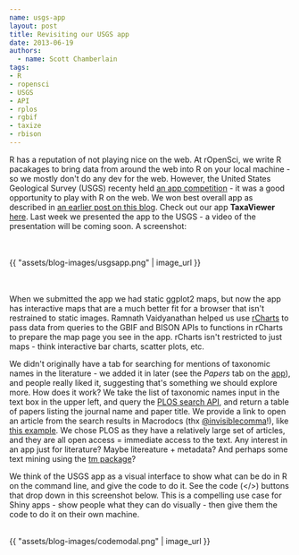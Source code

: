 ```yaml
---
name: usgs-app
layout: post
title: Revisiting our USGS app
date: 2013-06-19
authors:
  - name: Scott Chamberlain
tags:
- R
- ropensci
- USGS
- API
- rplos
- rgbif
- taxize
- rbison
---
```


R has a reputation of not playing nice on the web. At rOpenSci, we write R pacakages to bring data from around the web into R on your local machine - so we mostly don't do any dev for the web. However, the United States Geological Survey (USGS) recenty held [an app competition][appcomp] - it was a good opportunity to play with R on the web. We won best overall app as described in [an earlier post on this blog][usgsold]. Check out our app **TaxaViewer** [here][usgsapp]. Last week we presented the app to the USGS - a video of the presentation will be coming soon. A screenshot:

<br><br>
{{ "assets/blog-images/usgsapp.png" | image_url }}
<br><br><br>

When we submitted the app we had static ggplot2 maps, but now the app has interactive maps that are a much better fit for a browser that isn't restrained to static images. Ramnath Vaidyanathan helped us use [rCharts][rCharts] to pass data from queries to the GBIF and BISON APIs to functions in rCharts to prepare the map page you see in the app. rCharts isn't restricted to just maps - think interactive bar charts, scatter plots, etc.

We didn't originally have a tab for searching for mentions of taxonomic names in the literature - we added it in later (see the *Papers* tab on the [app][usgsapp]), and people really liked it, suggesting that's something we should explore more. How does it work? We take the list of taxonomic names input in the text box in the upper left, and query the [PLOS search API][plos], and return a table of papers listing the journal name and paper title. We provide a link to open an article from the search results in Macrodocs (thx [@invisiblecomma][comma]!), like [this example][macro]. We chose PLOS as they have a relatively large set of articles, and they are all open access = immediate access to the text. Any interest in an app just for literature? Maybe litereature + metadata? And perhaps some text mining using the [tm package][tm]?

We think of the USGS app as a visual interface to show what can be do in R on the command line, and give the code to do it. See the code (</>) buttons that drop down in this screenshot below. This is a compelling use case for Shiny apps - show people what they can do visually - then give them the code to do it on their own machine.

<br>
{{ "assets/blog-images/codemodal.png" | image_url }}
<br><br>

[usgsapp]: http://glimmer.rstudio.com/ropensci/usgs_app/
[usgsold]: http://ropensci.org/blog/2013/04/22/usgs_app/
[appcomp]: http://applifyingusgsdata.challenge.gov/submissions/14242-taxaviewer
[tm]: http://cran.r-project.org/web/packages/tm/index.html
[plos]: http://api.plos.org/
[rmetadata]: https://github.com/ropensci/rmetadata
[rCharts]: http://rcharts.github.io/
[macro]: http://macrodocs.org/?doi=10.1371/journal.pone.0017580
[comma]: https://twitter.com/invisiblecomma
